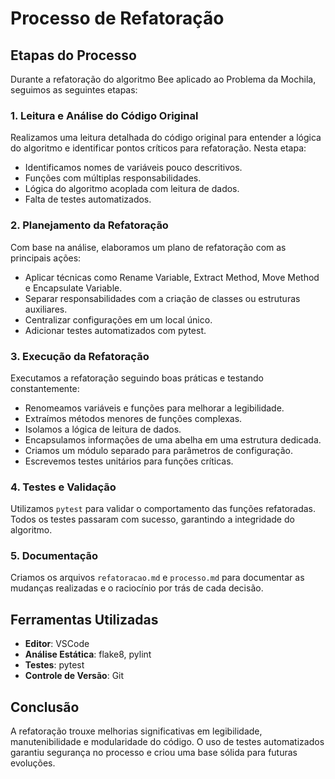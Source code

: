 # Processo de Refatoração

## Etapas do Processo

Durante a refatoração do algoritmo Bee aplicado ao Problema da Mochila, seguimos as seguintes etapas:

### 1. Leitura e Análise do Código Original

Realizamos uma leitura detalhada do código original para entender a lógica do algoritmo e identificar pontos críticos para refatoração. Nesta etapa:

- Identificamos nomes de variáveis pouco descritivos.
- Funções com múltiplas responsabilidades.
- Lógica do algoritmo acoplada com leitura de dados.
- Falta de testes automatizados.

### 2. Planejamento da Refatoração

Com base na análise, elaboramos um plano de refatoração com as principais ações:

- Aplicar técnicas como Rename Variable, Extract Method, Move Method e Encapsulate Variable.
- Separar responsabilidades com a criação de classes ou estruturas auxiliares.
- Centralizar configurações em um local único.
- Adicionar testes automatizados com pytest.

### 3. Execução da Refatoração

Executamos a refatoração seguindo boas práticas e testando constantemente:

- Renomeamos variáveis e funções para melhorar a legibilidade.
- Extraímos métodos menores de funções complexas.
- Isolamos a lógica de leitura de dados.
- Encapsulamos informações de uma abelha em uma estrutura dedicada.
- Criamos um módulo separado para parâmetros de configuração.
- Escrevemos testes unitários para funções críticas.

### 4. Testes e Validação

Utilizamos `pytest` para validar o comportamento das funções refatoradas. Todos os testes passaram com sucesso, garantindo a integridade do algoritmo.

### 5. Documentação

Criamos os arquivos `refatoracao.md` e `processo.md` para documentar as mudanças realizadas e o raciocínio por trás de cada decisão.

## Ferramentas Utilizadas

- **Editor**: VSCode
- **Análise Estática**: flake8, pylint
- **Testes**: pytest
- **Controle de Versão**: Git

## Conclusão

A refatoração trouxe melhorias significativas em legibilidade, manutenibilidade e modularidade do código. O uso de testes automatizados garantiu segurança no processo e criou uma base sólida para futuras evoluções.